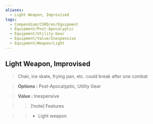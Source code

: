 ```yaml
---
aliases:
  - Light Weapon, Improvised
tags:
  - Compendium/CSRD/en/Equipment
  - Equipment/Post-Apocalyptic
  - Equipment/Utility-Gear
  - Equipment/Value/Inexpensive
  - Equipment/Weapon/Light
---
```

  
    
## Light Weapon, Improvised    
    
>Chair, ice skate, frying pan, etc. could break after one combat    
> **Options :** Post-Apocalyptic, Utility Gear    
> **Value :** Inexpensive    
>>[!note] Features    
>> - Light weapon